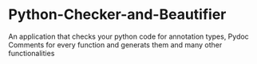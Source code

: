 # Python-Checker-and-Beautifier
An application that checks your python code for annotation types, Pydoc Comments for every function and generats them and many other functionalities
